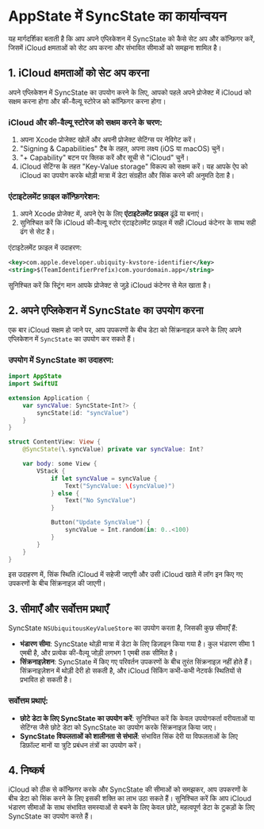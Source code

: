 # AppState में SyncState का कार्यान्वयन

यह मार्गदर्शिका बताती है कि आप अपने एप्लिकेशन में SyncState को कैसे सेट अप और कॉन्फ़िगर करें, जिसमें iCloud क्षमताओं को सेट अप करना और संभावित सीमाओं को समझना शामिल है।

## 1. iCloud क्षमताओं को सेट अप करना

अपने एप्लिकेशन में SyncState का उपयोग करने के लिए, आपको पहले अपने प्रोजेक्ट में iCloud को सक्षम करना होगा और की-वैल्यू स्टोरेज को कॉन्फ़िगर करना होगा।

### iCloud और की-वैल्यू स्टोरेज को सक्षम करने के चरण:

1. अपना Xcode प्रोजेक्ट खोलें और अपनी प्रोजेक्ट सेटिंग्स पर नेविगेट करें।
2. "Signing & Capabilities" टैब के तहत, अपना लक्ष्य (iOS या macOS) चुनें।
3. "+ Capability" बटन पर क्लिक करें और सूची से "iCloud" चुनें।
4. iCloud सेटिंग्स के तहत "Key-Value storage" विकल्प को सक्षम करें। यह आपके ऐप को iCloud का उपयोग करके थोड़ी मात्रा में डेटा संग्रहीत और सिंक करने की अनुमति देता है।

### एंटाइटेलमेंट फ़ाइल कॉन्फ़िगरेशन:

1. अपने Xcode प्रोजेक्ट में, अपने ऐप के लिए **एंटाइटेलमेंट फ़ाइल** ढूंढें या बनाएं।
2. सुनिश्चित करें कि iCloud की-वैल्यू स्टोर एंटाइटेलमेंट फ़ाइल में सही iCloud कंटेनर के साथ सही ढंग से सेट है।

एंटाइटेलमेंट फ़ाइल में उदाहरण:

```xml
<key>com.apple.developer.ubiquity-kvstore-identifier</key>
<string>$(TeamIdentifierPrefix)com.yourdomain.app</string>
```

सुनिश्चित करें कि स्ट्रिंग मान आपके प्रोजेक्ट से जुड़े iCloud कंटेनर से मेल खाता है।

## 2. अपने एप्लिकेशन में SyncState का उपयोग करना

एक बार iCloud सक्षम हो जाने पर, आप उपकरणों के बीच डेटा को सिंक्रनाइज़ करने के लिए अपने एप्लिकेशन में `SyncState` का उपयोग कर सकते हैं।

### उपयोग में SyncState का उदाहरण:

```swift
import AppState
import SwiftUI

extension Application {
    var syncValue: SyncState<Int?> {
        syncState(id: "syncValue")
    }
}

struct ContentView: View {
    @SyncState(\.syncValue) private var syncValue: Int?

    var body: some View {
        VStack {
            if let syncValue = syncValue {
                Text("SyncValue: \(syncValue)")
            } else {
                Text("No SyncValue")
            }

            Button("Update SyncValue") {
                syncValue = Int.random(in: 0..<100)
            }
        }
    }
}
```

इस उदाहरण में, सिंक स्थिति iCloud में सहेजी जाएगी और उसी iCloud खाते में लॉग इन किए गए उपकरणों के बीच सिंक्रनाइज़ की जाएगी।

## 3. सीमाएँ और सर्वोत्तम प्रथाएँ

SyncState `NSUbiquitousKeyValueStore` का उपयोग करता है, जिसकी कुछ सीमाएँ हैं:

- **भंडारण सीमा**: SyncState थोड़ी मात्रा में डेटा के लिए डिज़ाइन किया गया है। कुल भंडारण सीमा 1 एमबी है, और प्रत्येक की-वैल्यू जोड़ी लगभग 1 एमबी तक सीमित है।
- **सिंक्रनाइज़ेशन**: SyncState में किए गए परिवर्तन उपकरणों के बीच तुरंत सिंक्रनाइज़ नहीं होते हैं। सिंक्रनाइज़ेशन में थोड़ी देरी हो सकती है, और iCloud सिंकिंग कभी-कभी नेटवर्क स्थितियों से प्रभावित हो सकती है।

### सर्वोत्तम प्रथाएं:

- **छोटे डेटा के लिए SyncState का उपयोग करें**: सुनिश्चित करें कि केवल उपयोगकर्ता वरीयताओं या सेटिंग्स जैसे छोटे डेटा को SyncState का उपयोग करके सिंक्रनाइज़ किया जाए।
- **SyncState विफलताओं को शालीनता से संभालें**: संभावित सिंक देरी या विफलताओं के लिए डिफ़ॉल्ट मानों या त्रुटि प्रबंधन तंत्रों का उपयोग करें।

## 4. निष्कर्ष

iCloud को ठीक से कॉन्फ़िगर करके और SyncState की सीमाओं को समझकर, आप उपकरणों के बीच डेटा को सिंक करने के लिए इसकी शक्ति का लाभ उठा सकते हैं। सुनिश्चित करें कि आप iCloud भंडारण सीमाओं के साथ संभावित समस्याओं से बचने के लिए केवल छोटे, महत्वपूर्ण डेटा के टुकड़ों के लिए SyncState का उपयोग करते हैं।
